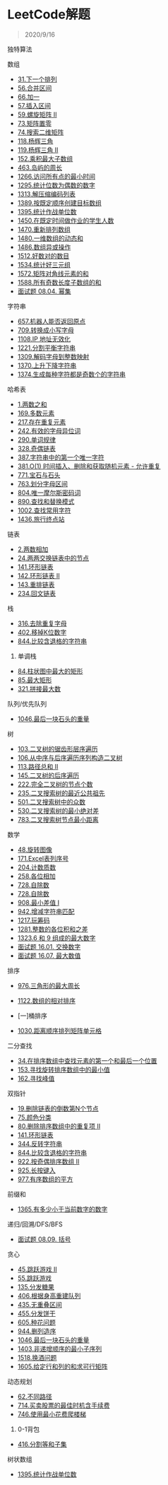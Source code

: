 # LeetCode解题

> 2020/9/16

独特算法

数组
* [31.下一个排列]()
* [56.合并区间]()
* [66.加一]()
* [57.插入区间]()
* [59.螺旋矩阵 II]()
* [73.矩阵置零]()
* [74.搜索二维矩阵]()
* [118.杨辉三角]()
* [119.杨辉三角 II]()
* [152.乘积最大子数组]()
* [463.岛屿的周长]()
* [1266.访问所有点的最小时间]()
* [1295.统计位数为偶数的数字]()
* [1313.解压缩编码列表]()
* [1389.按既定顺序创建目标数组]()
* [1395.统计作战单位数]()
* [1450.在既定时间做作业的学生人数]()
* [1470.重新排列数组]()
* [1480.一维数组的动态和]()
* [1486.数组异或操作]()
* [1512.好数对的数目]()
* [1534.统计好三元组]()
* [1572.矩阵对角线元素的和]()
* [1588.所有奇数长度子数组的和]()
* [面试题 08.04. 幂集]()

字符串
* [657.机器人能否返回原点]()
* [709.转换成小写字母]()
* [1108.IP 地址无效化]()
* [1221.分割平衡字符串]()
* [1309.解码字母到整数映射]()
* [1370.上升下降字符串]()
* [1374.生成每种字符都是奇数个的字符串]()

哈希表
* [1.两数之和]()
* [169.多数元素]()
* [217.存在重复元素]()
* [242.有效的字母异位词]()
* [290.单词规律]()
* [328.奇偶链表]()
* [387.字符串中的第一个唯一字符]()
* [381.O(1) 时间插入、删除和获取随机元素 - 允许重复]()
* [771.宝石与石头]()
* [763.划分字母区间]()
* [804.唯一摩尔斯密码词]()
* [890.查找和替换模式]()
* [1002.查找常用字符]()
* [1436.旅行终点站]()

链表
* [2.两数相加]()
* [24.两两交换链表中的节点]()
* [141.环形链表]()
* [142.环形链表 II]()
* [143.重排链表]()
* [234.回文链表]()

栈
* [316.去除重复字母]()
* [402.移掉K位数字]()
* [844.比较含退格的字符串]()
1. 单调栈
* [84.柱状图中最大的矩形]()
* [85.最大矩形]()
* [321.拼接最大数]()

队列/优先队列
* [1046.最后一块石头的重量]()

树
* [103.二叉树的锯齿形层序遍历]()
* [106.从中序与后序遍历序列构造二叉树]()
* [113.路径总和 II]()
* [145.二叉树的后序遍历]()                                                         
* [222.完全二叉树的节点个数]()
* [235.二叉搜索树的最近公共祖先]()
* [501.二叉搜索树中的众数]()
* [530.二叉搜索树的最小绝对差]()
* [783.二叉搜索树节点最小距离]()

数学
* [48.旋转图像]()
* [171.Excel表列序号]()
* [204.计数质数]()
* [258.各位相加]()
* [728.自除数]()
* [728.自除数]()
* [908.最小差值 I]()
* [942.增减字符串匹配]()
* [1217.玩筹码]()
* [1281.整数的各位积和之差]()
* [1323.6 和 9 组成的最大数字]()
* [面试题 16.01. 交换数字]()
* [面试题 16.07. 最大数值]()

排序
* [976.三角形的最大周长]()
* [1122.数组的相对排序]()

* [一]桶排序
* [1030.距离顺序排列矩阵单元格]()

二分查找
* [34.在排序数组中查找元素的第一个和最后一个位置]()
* [153.寻找旋转排序数组中的最小值]()
* [162.寻找峰值]()

双指针
* [19.删除链表的倒数第N个节点]()
* [75.颜色分类]()
* [80.删除排序数组中的重复项 II]()
* [141.环形链表]()
* [344.反转字符串]()
* [844.比较含退格的字符串]()
* [922.按奇偶排序数组 II]()
* [925.长按键入]()
* [977.有序数组的平方]()

前缀和
* [1365.有多少小于当前数字的数字]()
  
递归/回溯/DFS/BFS
* [面试题 08.09. 括号]()

贪心
* [45.跳跃游戏 II]()
* [55.跳跃游戏]()
* [135.分发糖果]()
* [406.根据身高重建队列]()
* [435.无重叠区间]()
* [455.分发饼干]()
* [605.种花问题]()
* [944.删列造序]()
* [1046.最后一块石头的重量]()
* [1403.非递增顺序的最小子序列]()
* [1518.换酒问题]()
* [1605.给定行和列的和求可行矩阵]()

动态规划
* [62.不同路径]()
* [714.买卖股票的最佳时机含手续费]()
* [746.使用最小花费爬楼梯]()
1. 0-1背包
* [416.分割等和子集]()

树状数组
* [1395.统计作战单位数](代解决)
